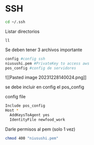 
# SSH
```bash
cd ~/.ssh
```

Listar directorios
```
ll
```

Se deben tener 3 archivos importante

```bash
config #config ssh
niusushi.pem #PrivateKey to access aws
pos_config #config de servidores
```

![[Pasted image 20231228140024.png]]

se debe incluir en config el pos_config

config file
```bash
Include pos_config
Host *
  AddKeysToAgent yes
  IdentityFile newfood_work
````

Darle permisos al pem (solo 1 vez)
```bash
chmod 400 "niusushi.pem"
```
